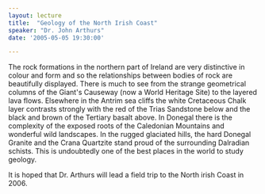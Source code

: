 ```yaml
---
layout: lecture
title:  "Geology of the North Irish Coast"
speaker: "Dr. John Arthurs"
date: '2005-05-05 19:30:00'

---
```

The rock formations in the northern part of Ireland are very distinctive in colour and form and so the relationships between bodies of rock are beautifully displayed. There is much to see from the strange geometrical columns of the Giant's Causeway (now a World Heritage Site) to the layered lava flows. Elsewhere in the Antrim sea cliffs the white Cretaceous Chalk layer contrasts strongly with the red of the Trias Sandstone below and the black and brown of the Tertiary basalt above. In Donegal there is the complexity of the exposed roots of the Caledonian Mountains and wonderful wild landscapes. In the rugged glaciated hills, the hard Donegal Granite and the Crana Quartzite stand proud of the surrounding Dalradian schists. This is undoubtedly one of the best places in the world to study geology.

It is hoped that Dr. Arthurs will lead a field trip to the North irish Coast in 2006.